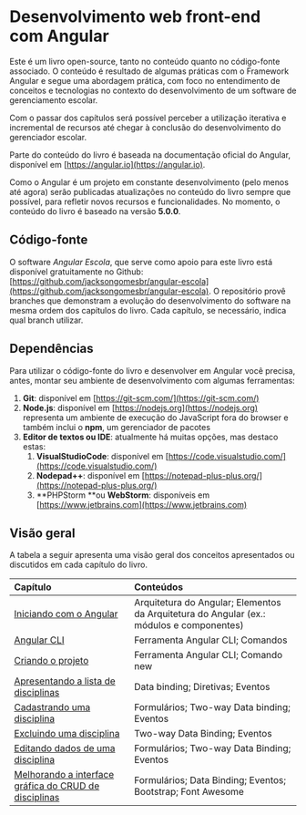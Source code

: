 # Desenvolvimento web front-end com Angular

Este é um livro open-source, tanto no conteúdo quanto no código-fonte associado. O conteúdo é resultado de algumas práticas com o Framework Angular e segue uma abordagem prática, com foco no entendimento de conceitos e tecnologias no contexto do desenvolvimento de um software de gerenciamento escolar.

Com o passar dos capítulos será possível perceber a utilização iterativa e incremental de recursos até chegar à conclusão do desenvolvimento do gerenciador escolar.

Parte do conteúdo do livro é baseada na documentação oficial do Angular, disponível em [https://angular.io](https://angular.io).

Como o Angular é um projeto em constante desenvolvimento \(pelo menos até agora\) serão publicadas atualizações no conteúdo do livro sempre que possível, para refletir novos recursos e funcionalidades. No momento, o conteúdo do livro é baseado na versão **5.0.0**.

## Código-fonte

O software _Angular Escola_, que serve como apoio para este livro está disponível gratuitamente no Github: [https://github.com/jacksongomesbr/angular-escola](https://github.com/jacksongomesbr/angular-escola). O repositório provê branches que demonstram a evolução do desenvolvimento do software na mesma ordem dos capítulos do livro. Cada capítulo, se necessário, indica qual branch utilizar.

## Dependências

Para utilizar o código-fonte do livro e desenvolver em Angular você precisa, antes, montar seu ambiente de desenvolvimento com algumas ferramentas:

1. **Git**: disponível em [https://git-scm.com/](https://git-scm.com/)
2. **Node.js**: disponível em [https://nodejs.org](https://nodejs.org) representa um ambiente de execução do JavaScript fora do browser e também inclui o **npm**, um gerenciador de pacotes
3. **Editor de textos ou IDE**: atualmente há muitas opções, mas destaco estas:
   1. **VisualStudioCode**: disponível em [https://code.visualstudio.com/](https://code.visualstudio.com/)
   2. **Nodepad++**: disponível em [https://notepad-plus-plus.org/](https://notepad-plus-plus.org/) 
   3. **PHPStorm **ou **WebStorm**: disponíveis em [https://www.jetbrains.com](https://www.jetbrains.com)

## Visão geral

A tabela a seguir apresenta uma visão geral dos conceitos apresentados ou discutidos em cada capítulo do livro.

| Capítulo | Conteúdos |
| :--- | :--- |
| [Iniciando com o Angular](/conceitos-iniciais/iniciando-com-o-angular.md) | Arquitetura do Angular; Elementos da Arquitetura do Angular \(ex.: módulos e componentes\) |
| [Angular CLI](/conceitos-iniciais/angular-cli.md) | Ferramenta Angular CLI; Comandos |
| [Criando o projeto](/conceitos-iniciais/criando-o-projeto.md) | Ferramenta Angular CLI; Comando new |
| [Apresentando a lista de disciplinas](/conceitos-iniciais/apresentando-a-lista-de-disciplinas.md) | Data binding; Diretivas; Eventos |
| [Cadastrando uma disciplina](/cadastrando-uma-disciplina.md) | Formulários; Two-way Data binding; Eventos |
| [Excluindo uma disciplina](/excluindo-uma-disciplina.md) | Two-way Data Binding; Eventos |
| [Editando dados de uma disciplina](/conceitos-iniciais/editando-dados-de-uma-disciplina.md) | Formulários; Two-way Data Binding; Eventos |
| [Melhorando a interface gráfica do CRUD de disciplinas](/conceitos-iniciais/melhorando-a-interface-com-bootstrap.md) | Formulários; Data Binding; Eventos; Bootstrap; Font Awesome |



